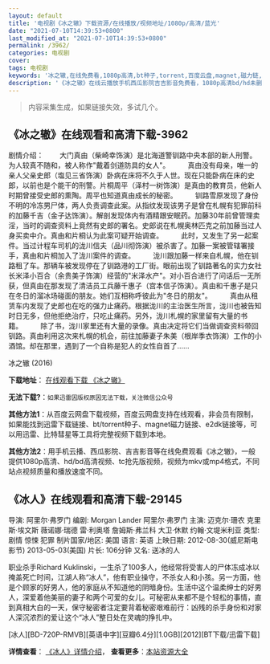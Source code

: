 ```yaml
---
layout: default
title: '电视剧《冰之辙》下载资源/在线播放/视频地址/1080p/高清/蓝光'
date: "2021-07-10T14:39:53+0800"
last_modified_at: "2021-07-10T14:39:53+0800"
permalink: /3962/
categories: 电视剧
cover:
tags: 电视剧
keywords: '冰之辙,在线免费看,1080p高清,bt种子,torrent,百度云盘,magnet,磁力链,迅雷下载资源'
description: '《冰之辙》在线云播放手机西瓜影院吉吉影音免费看，1080p高清bd/hd未删减完整版和tc抢先枪版，mkv/mp4格式，附带bt/torrent种子、magnet/磁力链、百度云盘、网盘资源迅雷下载链接'
---
```


>内容采集生成，如果链接失效，多试几个。


## 《冰之辙》在线观看和高清下载-3962

剧情介绍： 　　大门真由（柴崎幸饰演）是北海道警钏路中央本部的新人刑警。为人较真不随和，被人称作"戴着剑道防具的女人"。  　　真由没有母亲，唯一的亲人父亲史郎（塩见三省饰演）卧病在床将不久于人世。现在只能卧病在床的史郎，以前也是个能干的刑警。片桐周平（泽村一树饰演）是真由的教育员，他新人时期曾接受史郎的熏陶。周平也知道真由成长的秘密。  　　钏路雪原发现了身份不明的冷冻男尸体，两人负责调查此案。从指纹发现该男子是曾在札幌有犯罪前科的加藤千吉（金子达饰演）。解剖发现体内有酒精跟安眠药。加藤30年前曾管理卖淫，当时的调查资料上竟然有史郎的署名。史郎说在札幌奥林匹克之前加藤当过人身买卖中介。真由和片桐认为此案可疑开始调查。  　　此时，又发生了另一起案件。当过计程车司机的泷川信夫（品川彻饰演）被杀害了。加藤一案被管辖署接手，真由和片桐加入了泷川案件的调查。  　　泷川跟加藤一样来自札幌，他在钏路租了车。那辆车被发现停在了钏路港的工厂街。眼前出现了钏路著名的实力女社长米泽小百合（余贵美子饰演）经营的"米泽水产"。对小百合进行了问话后一无所获，但真由在那发现了清洁员工兵藤千惠子（宫本信子饰演）。真由和千惠子是只在冬日的溜冰场碰面的朋友。她们互相称呼彼此为"冬日的朋友"。  　　真由从租赁车内发现了史郎也在吃的强力止痛药。根据泷川的主治医生所言，泷川也被告知时日无多，但他拒绝治疗，只吃止痛药。另外，泷川札幌的家里留有大量的书籍。  　　除了书，泷川家里还有大量的录像。真由决定将它们当做调查资料带回钏路。真由利用这次来札幌的机会，前往加藤妻子朱美（根岸季衣饰演）工作的小酒馆。却在那里，遇到了一个自称是犯人的女性自首了……


冰之辙 (2016)

**下载地址**： [在线观看下载 《冰之辙》](https://www.btbtdy.me/btdy/dy9746.html) 


**无法下载?**：`如果迅雷因版权原因无法下载，关注微信公众号 `

**其他方法1**：从百度云网盘下载视频，百度云网盘支持在线观看，非会员有限制，如果能找到迅雷下载链接、bt/torrent种子、magnet磁力链接、e2dk链接等，可以用迅雷、比特彗星等工具将完整视频下载到本地。

**其他方法2**：用手机云播、西瓜影院、吉吉影音等在线免费观看《冰之辙》，一般提供1080p高清、hd/bd高清视频、tc抢先版视频，视频为mkv或mp4格式，不同站点视频质量和播放速度不同。


## 《冰人》在线观看和高清下载-29145

导演: 阿里尔·弗罗门 编剧: Morgan Lander 阿里尔·弗罗门 主演: 迈克尔·珊农 克里斯·埃文斯 薇诺娜·瑞德 雷·利奥塔 詹姆斯·弗兰科 大卫·休默 约翰·文堤米利亚 类型: 剧情 惊悚 犯罪 制片国家/地区: 美国 语言: 英语 上映日期: 2012-08-30(威尼斯电影节) 2013-05-03(美国) 片长: 106分钟 又名: 送冰的人

职业杀手Richard Kuklinski，一生杀了100多人，他经常将受害人的尸体冻成冰以掩盖死亡时间，江湖人称“冰人”，他有职业操守，不杀女人和小孩。另一方面，他是个顾家的好男人，他的家庭从不知道他的阴暗身份。生活中这个温柔绅士的好男人，深爱着他美丽的妻子和两个可爱的女儿。可秘密从来都不是个轻松的事情，直到真相大白的一天，保守秘密者注定要背着秘密艰难前行：凶残的杀手身份和对家人深沉浓烈的爱让这个“冰人”整日处在灵魂的挣扎中。


[冰人][BD-720P-RMVB][英语中字][豆瓣6.4分][1.0GB][2012][BT下载/迅雷下载]

**详情查看**： [《冰人》详情介绍](/movie/29145/)， **查看更多**：[本站资源大全](/movie/t/all/)

